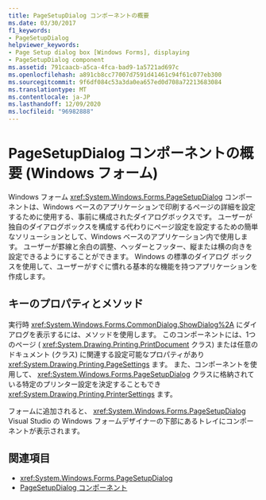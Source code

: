 ```yaml
---
title: PageSetupDialog コンポーネントの概要
ms.date: 03/30/2017
f1_keywords:
- PageSetupDialog
helpviewer_keywords:
- Page Setup dialog box [Windows Forms], displaying
- PageSetupDialog component
ms.assetid: 791caacb-a5ca-4fca-bad9-1a5721ad697c
ms.openlocfilehash: a891cb8cc77007d7591d41461c94f61c077eb300
ms.sourcegitcommit: 9f6df084c53a3da0ea657ed0d708a72213683084
ms.translationtype: MT
ms.contentlocale: ja-JP
ms.lasthandoff: 12/09/2020
ms.locfileid: "96982888"
---
```

# <a name="pagesetupdialog-component-overview-windows-forms"></a>PageSetupDialog コンポーネントの概要 (Windows フォーム)

Windows フォーム <xref:System.Windows.Forms.PageSetupDialog> コンポーネントは、Windows ベースのアプリケーションで印刷するページの詳細を設定するために使用する、事前に構成されたダイアログボックスです。 ユーザーが独自のダイアログボックスを構成する代わりにページ設定を設定するための簡単なソリューションとして、Windows ベースのアプリケーション内で使用します。 ユーザーが罫線と余白の調整、ヘッダーとフッター、縦または横の向きを設定できるようにすることができます。 Windows の標準のダイアログ ボックスを使用して、ユーザーがすぐに慣れる基本的な機能を持つアプリケーションを作成します。

## <a name="key-properties-and-methods"></a>キーのプロパティとメソッド

実行時 <xref:System.Windows.Forms.CommonDialog.ShowDialog%2A> にダイアログを表示するには、メソッドを使用します。 このコンポーネントには、1つのページ ( <xref:System.Drawing.Printing.PrintDocument> クラス) または任意のドキュメント (クラス) に関連する設定可能なプロパティがあり <xref:System.Drawing.Printing.PageSettings> ます。 また、コンポーネントを使用して、 <xref:System.Windows.Forms.PageSetupDialog> クラスに格納されている特定のプリンター設定を決定することもでき <xref:System.Drawing.Printing.PrinterSettings> ます。

フォームに追加されると、 <xref:System.Windows.Forms.PageSetupDialog> Visual Studio の Windows フォームデザイナーの下部にあるトレイにコンポーネントが表示されます。

## <a name="see-also"></a>関連項目

- <xref:System.Windows.Forms.PageSetupDialog>
- [PageSetupDialog コンポーネント](pagesetupdialog-component-windows-forms.md)
